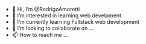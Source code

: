 - 👋 Hi, I’m @RodrigoAmoretti
- 👀 I’m interested in learning web develpment
- 🌱 I’m currently learning Fullstack web development
- 💞️ I’m looking to collaborate on ...
- 📫 How to reach me ...

<!---
RodrigoAmoretti/RodrigoAmoretti is a ✨ special ✨ repository because its `README.md` (this file) appears on your GitHub profile.
You can click the Preview link to take a look at your changes.
--->
